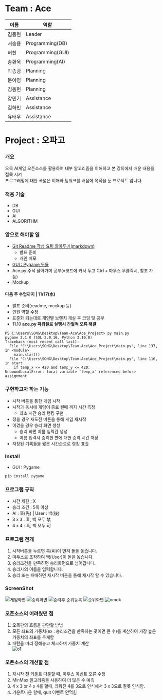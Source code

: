 # Team : Ace
이름 | 역할
--- | --- |
김동현 | Leader |
서숭용 | Programming(DB) |
허찬 | Programming(GUI) |
송환욱 | Programming(AI) |
박종광 | Planning |
문아영 | Planning |
김동현 | Planning |
강민기 | Assistance |
김하민 | Assistance |
유태우 | Assistance |

# Project : 오파고
### 개요
오목 AI게임 오픈소스를 활용하여 내부 알고리즘을 이해하고 본 강의에서 배운 내용을 접목 시켜<br>
프로그래밍에 대한 폭넓은 이해와 팀워크를 배움에 목적을 둔 프로젝트 입니다.

### 적용 기술
  * DB
  * GUI
  * AI
  * ALGORITHM
  
### 앞으로 해야할 일
* [Git Readme 작성 요령 알아두기(markdown)](https://www.google.com/search?q=GIT+README&oq=git+RE&aqs=chrome.0.69i59j69i57j35i39j0i433i512j0i131i433i512j0i433i512l2j0i131i433i512j0i512l2.3303j0j15&sourceid=chrome&ie=UTF-8)
  * 발표 준비
  * 개인 메모
* [GUI : Pygame 모듈](https://kkamikoon.tistory.com/129)
* Ace.py 주석 달아가며 공부(※코드에 커서 두고 Ctrl + 마우스 우클릭시, 참조 가능)
* Mockup
#### 다음 주 수업까지 | 11/17(水)
* 발표 준비(readme, mockup 등)
* 인원 역할 수정
* 표준화 되는대로 개인별 브랜치 개설 후 코딩 및 공부
* 11.10 **ace.py 파워셀로 실행시 간헐적 오류 해결**
```
PS C:\Users\SONG\Desktop\Team-Ace\Ace_Project> py main.py
pygame 2.1.0 (SDL 2.0.16, Python 3.10.0)
Traceback (most recent call last):
  File "C:\Users\SONG\Desktop\Team-Ace\Ace_Project\main.py", line 137, in <module>
    main.start()
  File "C:\Users\SONG\Desktop\Team-Ace\Ace_Project\main.py", line 116, in start
    if temp_x <= 420 and temp_y <= 420:
UnboundLocalError: local variable 'temp_x' referenced before assignment
```


### 구현하고자 하는 기능
* 시작 버튼을 통한 게임 시작
* 시작과 동시에 게임이 종료 될때 까지 시간 측정
  * 최소 시간 승리 랭킹 구현
* 졌을 경우 재도전 버튼을 통해 게임 재시작
* 이겼을 경우 승리 화면 생성
  * 승리 화면 이름 입력칸 생성
  * 이름 입력시 승리한 판에 대한 승리 시간 저장
* 저장된 기록들을 짧은 시간순으로 랭킹 표출

### Install
* GUI : Pygame
```ps
pip install pygame
```

### 프로그램 규칙
* 시간 제한 : X
* 승리 조건 : 5목 이상
* AI : 흑(先) | User : 백(後)
* 3 x 3 : 흑, 백 모두 禁
* 4 x 4 : 흑, 백 모두 可

### 프로그램 전개
1. 시작버튼을 누르면 흑(AI)이 먼저 돌을 놓습니다.
2. 마우스로 조작하여 백(User)이 돌을 놓습니다.
3. 승리조건을 만족하면 승리화면으로 넘어갑니다.
4. 승리자의 이름을 입력합니다.
5. 승리 또는 패배하면 재시작 버튼을 통해 재시작 할 수 있습니다.

### ScreenShot
![게임화면](https://user-images.githubusercontent.com/89123604/141059724-01156e5d-9e2a-41fd-bcd6-d53b7f3d6d7a.JPG)
![승리화면](https://user-images.githubusercontent.com/89123604/141059815-5bc91cd6-1a34-4d0e-a0eb-7c8348c13a82.JPG)
![승리후 순위등록](https://user-images.githubusercontent.com/89123604/141059817-fbe566d5-929e-4fb2-a435-f4bd4c618e12.JPG)
![순위화면](https://user-images.githubusercontent.com/89123604/141059804-d1d7d10d-7787-4f23-86a3-655b66bbc059.JPG)
![omok](https://user-images.githubusercontent.com/48282708/71707199-feb57e00-2e2b-11ea-9257-977c33195025.png)

### 오픈소스의 어려웠던 점
1. 오목판의 흐름을 판단할 방법
2. 모든 좌표의 가중치(ex : 승리조건을 만족하는 곳이면 큰 수)를 계산하여 가장 높은 가중치의 좌표를 두게함
3. 패턴을 미리 정해놓고 체크하며 가중치 계산<br>
![o1](https://user-images.githubusercontent.com/48282708/73593289-b8942d00-4545-11ea-886e-45d81ec643ad.png)

### 오픈소스의 개선할 점
1. 재시작 전 카운트 다운할 때, 마우스 이벤트 오류 수정
2. MinMax 알고리즘을 사용하여 더 많은 수 예측
3. 4 x 3 or 4 x 4를 할때, 띄워진 4를 3으로 인식해서 3 x 3으로 잘못 인식함.
4. 카운트다운 할때, quit 이벤트 안먹힘
